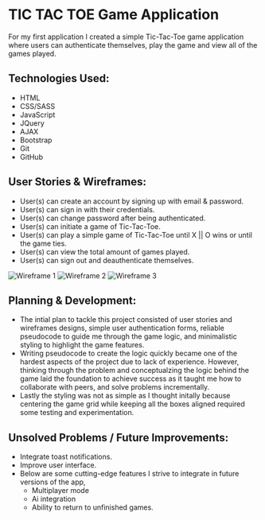 # TIC TAC TOE Game Application

For my first application I created a simple Tic-Tac-Toe game application where users can authenticate themselves, play the game and view all of the games played.

## Technologies Used:

* HTML
* CSS/SASS
* JavaScript
* JQuery
* AJAX
* Bootstrap
* Git
* GitHub


## User Stories & Wireframes:
* User(s) can create an account by signing up with email & password.
* User(s) can sign in with their credentials.
* User(s) can change password after being authenticated.
* User(s) can initiate a game of Tic-Tac-Toe.
* User(s) can play a simple game of Tic-Tac-Toe until X || O wins or until the game ties.
* User(s) can view the total amount of games played.
* User(s) can sign out and deauthenticate themselves.

![Wireframe 1](https://i.imgur.com/bJYrViu.jpg?1)
![Wireframe 2](https://i.imgur.com/09jlNEK.jpg)
![Wireframe 3](https://i.imgur.com/pk39mB2.jpg)

## Planning & Development:

* The intial plan to tackle this project consisted of user stories and wireframes designs, simple user authentication forms, reliable pseudocode to guide me through the game logic, and minimalistic styling to highlight the game features.
* Writing pseudocode to create the logic quickly became one of the hardest aspects of the project due to lack of experience. However, thinking through the problem and conceptualzing the logic behind the game laid the foundation to achieve success as it taught me how to collaborate with peers, and solve problems incrementally.
* Lastly the styling was not as simple as I thought initally because centering the game grid while keeping all the boxes aligned required some testing and experimentation.


## Unsolved Problems / Future Improvements:

* Integrate toast notifications.
* Improve user interface.
* Below are some cutting-edge features I strive to integrate in future versions of the app,
  - Multiplayer mode
  - Ai integration
  - Ability to return to unfinished games.
